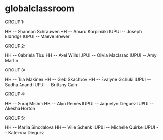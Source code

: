 # globalclassroom

GROUP 1:

HH -- Shannon Schrauwen
HH -- Amaru Korpimäki
IUPUI -- Joseph Eldridge
IUPUI -- Maeve Brewer

GROUP 2:

HH -- Gabriela Ticu
HH -- Axel Wills
IUPUI -- Olivia MacIsaac
IUPUI -- Amy Martin

GROUP 3:

HH -- Tiia Makinen
HH -- Gleb Skachkov
HH -- Evalyne Gichuki
IUPUI -- Sudha Anand
IUPUI -- Brittany Cain

GROUP 4:

HH -- Suraj Mishra
HH -- Alpo Remes
IUPUI -- Jaquelyn Dieguez
IUPUI -- Akesha Horton

GROUP 5:

HH -- Mariia Sinodalova
HH -- Ville Schenk
IUPUI -- Michelle Quirke
IUPUI -- Kateryna Dieguez
